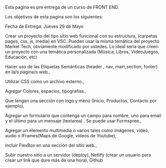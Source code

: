 Esta pagina es pre entrega de un curso de FRONT END.

Los objetivos de esta pagina son los siguientes:

Fecha de Entrega: Jueves 29 de Mayo

Crear un proyecto del tipo sitio web funcional con su estructura,
(carpetas pages, css, js, media) en VSC.
Pueden usar la misma temática del proyecto Market Tech, obviamente modificado por ustedes.
Lo ideal sería que creen un proyecto con una temática personalizada (Música, Libros, VideoJuegos, Educación, etc)

Hacer uso de las Etiquetas Semánticas (header , nav, main,section, footer) en la/s página/s web.,

Utilizar CSS como un archivo externo.,

Agregar Colores, espacios, tipografías.,

Que tengan una sección con logo y menú (Inicio, Productos, Contacto por ejemplo),

Agregar un formulario que contenga un campo para nombre, uno para email y el último para un mensaje (textarea) . Se puede usar Formspree.,

Agregar un elemento multimedia o varios tales como imágenes, video, audio o IFrames(Maps de Google, videos de Youtube),

Incluir FlexBox en una sección del sitio web.,

Subir nuestro sitio a un servidor (deploy),
Netlify (crear un usuario para crear un link que dure más de una hora),
Github